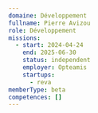 ```yaml
---
domaine: Développement
fullname: Pierre Avizou
role: Développement
missions:
  - start: 2024-04-24
    end: 2025-06-30
    status: independent
    employer: Opteamis
    startups:
      - reva
memberType: beta
competences: []
---
```

